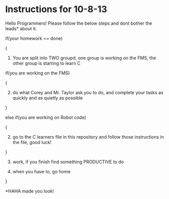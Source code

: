 Instructions for 10-8-13
============

Hello Programmers! Please follow the below steps and dont bother the leads* about it.

if(your homework == done)

{

  1) You are split into TWO groupd, one group is working on the FMS, the other group is starting to learn C
  
  if(you are working on the FMS)
  
  {
  
  2) do what Corey and Mr. Taylor ask you to do, and complete your tasks as quickly and as quietly as possible
  
  }
  
  else if(you are working on Robot code)
  
  {
  
  2) go to the C learners file in this repository and follow those instructions in the file, good luck!
  
  }
    
  3) work, if you finish find something PRODUCTIVE to do
  
  4) when you have to, go home
  
}

*HAHA made you look!
